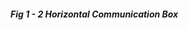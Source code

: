 ##### Fig 1 - 2 Horizontal Communication Box

<!-- draw.io diagram -->
<div class="mxgraph" style="max-width:100%;border:1px solid transparent;" data-mxgraph="{&quot;highlight&quot;:&quot;#FFFFFF&quot;,&quot;nav&quot;:true,&quot;resize&quot;:true,&quot;toolbar&quot;:&quot;zoom layers tags lightbox&quot;,&quot;edit&quot;:&quot;_blank&quot;,&quot;xml&quot;:&quot;&lt;mxfile host=\&quot;app.diagrams.net\&quot; agent=\&quot;Mozilla/5.0 (Macintosh; Intel Mac OS X 10_15_7) AppleWebKit/537.36 (KHTML, like Gecko) Chrome/128.0.0.0 Safari/537.36\&quot; version=\&quot;24.7.8\&quot;&gt;\n  &lt;diagram id=\&quot;prtHgNgQTEPvFCAcTncT\&quot; name=\&quot;Page-1\&quot;&gt;\n    &lt;mxGraphModel dx=\&quot;679\&quot; dy=\&quot;1202\&quot; grid=\&quot;1\&quot; gridSize=\&quot;10\&quot; guides=\&quot;1\&quot; tooltips=\&quot;1\&quot; connect=\&quot;1\&quot; arrows=\&quot;1\&quot; fold=\&quot;1\&quot; page=\&quot;1\&quot; pageScale=\&quot;1\&quot; pageWidth=\&quot;1169\&quot; pageHeight=\&quot;827\&quot; math=\&quot;0\&quot; shadow=\&quot;0\&quot;&gt;\n      &lt;root&gt;\n        &lt;mxCell id=\&quot;0\&quot; /&gt;\n        &lt;mxCell id=\&quot;1\&quot; parent=\&quot;0\&quot; /&gt;\n        &lt;mxCell id=\&quot;dNxyNK7c78bLwvsdeMH5-11\&quot; value=\&quot;Horizontal Layer\&quot; style=\&quot;swimlane;html=1;startSize=20;horizontal=1;containerType=tree;glass=0;\&quot; parent=\&quot;1\&quot; vertex=\&quot;1\&quot;&gt;\n          &lt;mxGeometry x=\&quot;40\&quot; y=\&quot;80\&quot; width=\&quot;680\&quot; height=\&quot;260\&quot; as=\&quot;geometry\&quot;&gt;\n            &lt;mxRectangle x=\&quot;40\&quot; y=\&quot;80\&quot; width=\&quot;90\&quot; height=\&quot;30\&quot; as=\&quot;alternateBounds\&quot; /&gt;\n          &lt;/mxGeometry&gt;\n        &lt;/mxCell&gt;\n        &lt;mxCell id=\&quot;S6ZYbawEhijRoYvT3STJ-4\&quot; value=\&quot;Web Client\&quot; style=\&quot;rounded=1;whiteSpace=wrap;html=1;\&quot; parent=\&quot;dNxyNK7c78bLwvsdeMH5-11\&quot; vertex=\&quot;1\&quot;&gt;\n          &lt;mxGeometry x=\&quot;40\&quot; y=\&quot;50\&quot; width=\&quot;120\&quot; height=\&quot;60\&quot; as=\&quot;geometry\&quot; /&gt;\n        &lt;/mxCell&gt;\n        &lt;mxCell id=\&quot;S6ZYbawEhijRoYvT3STJ-5\&quot; value=\&quot;Service\&quot; style=\&quot;rounded=1;whiteSpace=wrap;html=1;\&quot; parent=\&quot;dNxyNK7c78bLwvsdeMH5-11\&quot; vertex=\&quot;1\&quot;&gt;\n          &lt;mxGeometry x=\&quot;400\&quot; y=\&quot;50\&quot; width=\&quot;120\&quot; height=\&quot;60\&quot; as=\&quot;geometry\&quot; /&gt;\n        &lt;/mxCell&gt;\n        &lt;mxCell id=\&quot;S6ZYbawEhijRoYvT3STJ-6\&quot; value=\&quot;Data\&quot; style=\&quot;rounded=1;whiteSpace=wrap;html=1;\&quot; parent=\&quot;dNxyNK7c78bLwvsdeMH5-11\&quot; vertex=\&quot;1\&quot;&gt;\n          &lt;mxGeometry x=\&quot;520\&quot; y=\&quot;50\&quot; width=\&quot;120\&quot; height=\&quot;60\&quot; as=\&quot;geometry\&quot; /&gt;\n        &lt;/mxCell&gt;\n        &lt;mxCell id=\&quot;S6ZYbawEhijRoYvT3STJ-8\&quot; value=\&quot;Web\&quot; style=\&quot;rounded=1;whiteSpace=wrap;html=1;\&quot; parent=\&quot;dNxyNK7c78bLwvsdeMH5-11\&quot; vertex=\&quot;1\&quot;&gt;\n          &lt;mxGeometry x=\&quot;280\&quot; y=\&quot;50\&quot; width=\&quot;120\&quot; height=\&quot;60\&quot; as=\&quot;geometry\&quot; /&gt;\n        &lt;/mxCell&gt;\n        &lt;mxCell id=\&quot;S6ZYbawEhijRoYvT3STJ-10\&quot; value=\&quot;Model\&quot; style=\&quot;rounded=1;whiteSpace=wrap;html=1;\&quot; parent=\&quot;dNxyNK7c78bLwvsdeMH5-11\&quot; vertex=\&quot;1\&quot;&gt;\n          &lt;mxGeometry x=\&quot;340\&quot; y=\&quot;150\&quot; width=\&quot;120\&quot; height=\&quot;60\&quot; as=\&quot;geometry\&quot; /&gt;\n        &lt;/mxCell&gt;\n        &lt;mxCell id=\&quot;S6ZYbawEhijRoYvT3STJ-11\&quot; value=\&quot;Database\&quot; style=\&quot;rounded=1;whiteSpace=wrap;html=1;\&quot; parent=\&quot;dNxyNK7c78bLwvsdeMH5-11\&quot; vertex=\&quot;1\&quot;&gt;\n          &lt;mxGeometry x=\&quot;520\&quot; y=\&quot;150\&quot; width=\&quot;120\&quot; height=\&quot;60\&quot; as=\&quot;geometry\&quot; /&gt;\n        &lt;/mxCell&gt;\n        &lt;mxCell id=\&quot;S6ZYbawEhijRoYvT3STJ-12\&quot; value=\&quot;\&quot; style=\&quot;endArrow=block;startArrow=block;html=1;rounded=0;exitX=1;exitY=0.5;exitDx=0;exitDy=0;entryX=0;entryY=0.5;entryDx=0;entryDy=0;strokeWidth=3;endFill=1;startFill=1;\&quot; parent=\&quot;dNxyNK7c78bLwvsdeMH5-11\&quot; source=\&quot;S6ZYbawEhijRoYvT3STJ-4\&quot; target=\&quot;S6ZYbawEhijRoYvT3STJ-8\&quot; edge=\&quot;1\&quot;&gt;\n          &lt;mxGeometry width=\&quot;50\&quot; height=\&quot;50\&quot; relative=\&quot;1\&quot; as=\&quot;geometry\&quot;&gt;\n            &lt;mxPoint x=\&quot;390\&quot; y=\&quot;200\&quot; as=\&quot;sourcePoint\&quot; /&gt;\n            &lt;mxPoint x=\&quot;440\&quot; y=\&quot;150\&quot; as=\&quot;targetPoint\&quot; /&gt;\n          &lt;/mxGeometry&gt;\n        &lt;/mxCell&gt;\n        &lt;mxCell id=\&quot;S6ZYbawEhijRoYvT3STJ-14\&quot; value=\&quot;\&quot; style=\&quot;endArrow=block;startArrow=none;html=1;rounded=0;strokeWidth=3;endFill=1;startFill=0;\&quot; parent=\&quot;dNxyNK7c78bLwvsdeMH5-11\&quot; edge=\&quot;1\&quot;&gt;\n          &lt;mxGeometry width=\&quot;50\&quot; height=\&quot;50\&quot; relative=\&quot;1\&quot; as=\&quot;geometry\&quot;&gt;\n            &lt;mxPoint x=\&quot;413\&quot; y=\&quot;70\&quot; as=\&quot;sourcePoint\&quot; /&gt;\n            &lt;mxPoint x=\&quot;383\&quot; y=\&quot;70\&quot; as=\&quot;targetPoint\&quot; /&gt;\n          &lt;/mxGeometry&gt;\n        &lt;/mxCell&gt;\n        &lt;mxCell id=\&quot;S6ZYbawEhijRoYvT3STJ-15\&quot; value=\&quot;\&quot; style=\&quot;endArrow=block;startArrow=none;html=1;rounded=0;strokeWidth=3;endFill=1;startFill=0;\&quot; parent=\&quot;dNxyNK7c78bLwvsdeMH5-11\&quot; edge=\&quot;1\&quot;&gt;\n          &lt;mxGeometry width=\&quot;50\&quot; height=\&quot;50\&quot; relative=\&quot;1\&quot; as=\&quot;geometry\&quot;&gt;\n            &lt;mxPoint x=\&quot;387\&quot; y=\&quot;90\&quot; as=\&quot;sourcePoint\&quot; /&gt;\n            &lt;mxPoint x=\&quot;417\&quot; y=\&quot;90\&quot; as=\&quot;targetPoint\&quot; /&gt;\n          &lt;/mxGeometry&gt;\n        &lt;/mxCell&gt;\n        &lt;mxCell id=\&quot;VnPoHlpbtceTUFmNNz2N-1\&quot; value=\&quot;\&quot; style=\&quot;endArrow=block;startArrow=none;html=1;rounded=0;strokeWidth=3;endFill=1;startFill=0;\&quot; edge=\&quot;1\&quot; parent=\&quot;dNxyNK7c78bLwvsdeMH5-11\&quot;&gt;\n          &lt;mxGeometry width=\&quot;50\&quot; height=\&quot;50\&quot; relative=\&quot;1\&quot; as=\&quot;geometry\&quot;&gt;\n            &lt;mxPoint x=\&quot;507\&quot; y=\&quot;90\&quot; as=\&quot;sourcePoint\&quot; /&gt;\n            &lt;mxPoint x=\&quot;537\&quot; y=\&quot;90\&quot; as=\&quot;targetPoint\&quot; /&gt;\n          &lt;/mxGeometry&gt;\n        &lt;/mxCell&gt;\n        &lt;mxCell id=\&quot;VnPoHlpbtceTUFmNNz2N-2\&quot; value=\&quot;\&quot; style=\&quot;endArrow=block;startArrow=none;html=1;rounded=0;strokeWidth=3;endFill=1;startFill=0;\&quot; edge=\&quot;1\&quot; parent=\&quot;dNxyNK7c78bLwvsdeMH5-11\&quot;&gt;\n          &lt;mxGeometry width=\&quot;50\&quot; height=\&quot;50\&quot; relative=\&quot;1\&quot; as=\&quot;geometry\&quot;&gt;\n            &lt;mxPoint x=\&quot;532\&quot; y=\&quot;70\&quot; as=\&quot;sourcePoint\&quot; /&gt;\n            &lt;mxPoint x=\&quot;502\&quot; y=\&quot;70\&quot; as=\&quot;targetPoint\&quot; /&gt;\n          &lt;/mxGeometry&gt;\n        &lt;/mxCell&gt;\n        &lt;mxCell id=\&quot;VnPoHlpbtceTUFmNNz2N-6\&quot; value=\&quot;\&quot; style=\&quot;endArrow=block;startArrow=none;html=1;rounded=0;strokeWidth=3;endFill=1;startFill=0;\&quot; edge=\&quot;1\&quot; parent=\&quot;dNxyNK7c78bLwvsdeMH5-11\&quot;&gt;\n          &lt;mxGeometry width=\&quot;50\&quot; height=\&quot;50\&quot; relative=\&quot;1\&quot; as=\&quot;geometry\&quot;&gt;\n            &lt;mxPoint x=\&quot;570\&quot; y=\&quot;110\&quot; as=\&quot;sourcePoint\&quot; /&gt;\n            &lt;mxPoint x=\&quot;570\&quot; y=\&quot;150\&quot; as=\&quot;targetPoint\&quot; /&gt;\n          &lt;/mxGeometry&gt;\n        &lt;/mxCell&gt;\n        &lt;mxCell id=\&quot;VnPoHlpbtceTUFmNNz2N-7\&quot; value=\&quot;\&quot; style=\&quot;endArrow=block;startArrow=none;html=1;rounded=0;strokeWidth=3;endFill=1;startFill=0;\&quot; edge=\&quot;1\&quot; parent=\&quot;dNxyNK7c78bLwvsdeMH5-11\&quot;&gt;\n          &lt;mxGeometry width=\&quot;50\&quot; height=\&quot;50\&quot; relative=\&quot;1\&quot; as=\&quot;geometry\&quot;&gt;\n            &lt;mxPoint x=\&quot;590\&quot; y=\&quot;150\&quot; as=\&quot;sourcePoint\&quot; /&gt;\n            &lt;mxPoint x=\&quot;590\&quot; y=\&quot;110\&quot; as=\&quot;targetPoint\&quot; /&gt;\n          &lt;/mxGeometry&gt;\n        &lt;/mxCell&gt;\n        &lt;mxCell id=\&quot;VnPoHlpbtceTUFmNNz2N-8\&quot; value=\&quot;\&quot; style=\&quot;endArrow=none;startArrow=none;html=1;rounded=0;strokeWidth=3;endFill=0;startFill=0;exitX=0.167;exitY=1;exitDx=0;exitDy=0;exitPerimeter=0;\&quot; edge=\&quot;1\&quot; parent=\&quot;dNxyNK7c78bLwvsdeMH5-11\&quot; source=\&quot;S6ZYbawEhijRoYvT3STJ-6\&quot;&gt;\n          &lt;mxGeometry width=\&quot;50\&quot; height=\&quot;50\&quot; relative=\&quot;1\&quot; as=\&quot;geometry\&quot;&gt;\n            &lt;mxPoint x=\&quot;440\&quot; y=\&quot;130\&quot; as=\&quot;sourcePoint\&quot; /&gt;\n            &lt;mxPoint x=\&quot;440\&quot; y=\&quot;150\&quot; as=\&quot;targetPoint\&quot; /&gt;\n          &lt;/mxGeometry&gt;\n        &lt;/mxCell&gt;\n        &lt;mxCell id=\&quot;VnPoHlpbtceTUFmNNz2N-25\&quot; value=\&quot;\&quot; style=\&quot;endArrow=none;startArrow=none;html=1;rounded=0;strokeWidth=3;endFill=0;startFill=0;\&quot; edge=\&quot;1\&quot; parent=\&quot;dNxyNK7c78bLwvsdeMH5-11\&quot;&gt;\n          &lt;mxGeometry width=\&quot;50\&quot; height=\&quot;50\&quot; relative=\&quot;1\&quot; as=\&quot;geometry\&quot;&gt;\n            &lt;mxPoint x=\&quot;420\&quot; y=\&quot;110\&quot; as=\&quot;sourcePoint\&quot; /&gt;\n            &lt;mxPoint x=\&quot;420\&quot; y=\&quot;130\&quot; as=\&quot;targetPoint\&quot; /&gt;\n            &lt;Array as=\&quot;points\&quot;&gt;\n              &lt;mxPoint x=\&quot;420\&quot; y=\&quot;130\&quot; /&gt;\n              &lt;mxPoint x=\&quot;420\&quot; y=\&quot;150\&quot; /&gt;\n            &lt;/Array&gt;\n          &lt;/mxGeometry&gt;\n        &lt;/mxCell&gt;\n        &lt;mxCell id=\&quot;VnPoHlpbtceTUFmNNz2N-26\&quot; value=\&quot;\&quot; style=\&quot;endArrow=none;startArrow=none;html=1;rounded=0;strokeWidth=3;endFill=0;startFill=0;\&quot; edge=\&quot;1\&quot; parent=\&quot;dNxyNK7c78bLwvsdeMH5-11\&quot;&gt;\n          &lt;mxGeometry width=\&quot;50\&quot; height=\&quot;50\&quot; relative=\&quot;1\&quot; as=\&quot;geometry\&quot;&gt;\n            &lt;mxPoint x=\&quot;380\&quot; y=\&quot;110\&quot; as=\&quot;sourcePoint\&quot; /&gt;\n            &lt;mxPoint x=\&quot;380\&quot; y=\&quot;130\&quot; as=\&quot;targetPoint\&quot; /&gt;\n            &lt;Array as=\&quot;points\&quot;&gt;\n              &lt;mxPoint x=\&quot;380\&quot; y=\&quot;130\&quot; /&gt;\n              &lt;mxPoint x=\&quot;380\&quot; y=\&quot;150\&quot; /&gt;\n            &lt;/Array&gt;\n          &lt;/mxGeometry&gt;\n        &lt;/mxCell&gt;\n      &lt;/root&gt;\n    &lt;/mxGraphModel&gt;\n  &lt;/diagram&gt;\n&lt;/mxfile&gt;\n&quot;}"></div>
<script type="text/javascript" src="https://viewer.diagrams.net/js/viewer-static.min.js"></script>
